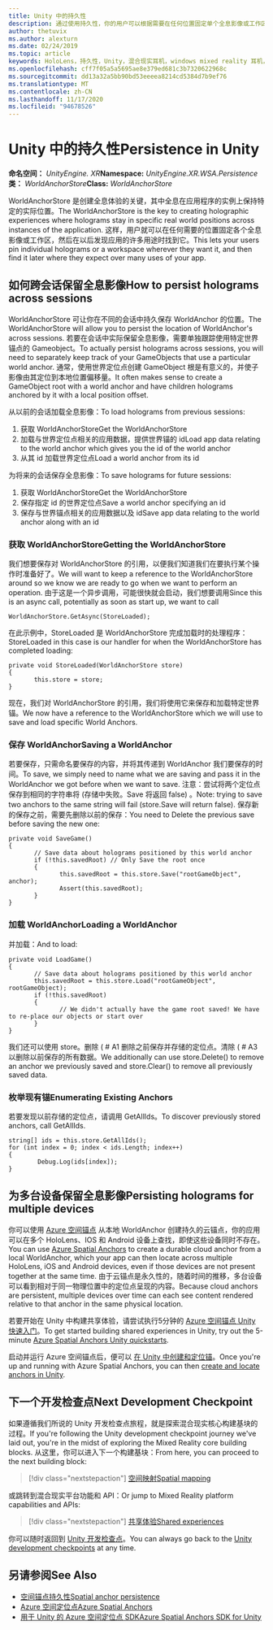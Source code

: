 ```yaml
---
title: Unity 中的持久性
description: 通过使用持久性，你的用户可以根据需要在任何位置固定单个全息影像或工作区，然后在以后发现应用的许多用途时找到它。
author: thetuvix
ms.author: alexturn
ms.date: 02/24/2019
ms.topic: article
keywords: HoloLens，持久性，Unity，混合现实耳机，windows mixed reality 耳机，虚拟现实耳机
ms.openlocfilehash: cff7f05a5a5695ae8e379ed681c3b7320622968c
ms.sourcegitcommit: dd13a32a5bb90bd53eeeea8214cd5384d7b9ef76
ms.translationtype: MT
ms.contentlocale: zh-CN
ms.lasthandoff: 11/17/2020
ms.locfileid: "94678526"
---
```

# <a name="persistence-in-unity"></a><span data-ttu-id="b45e3-104">Unity 中的持久性</span><span class="sxs-lookup"><span data-stu-id="b45e3-104">Persistence in Unity</span></span>

<span data-ttu-id="b45e3-105">**命名空间：** *UnityEngine. XR*</span><span class="sxs-lookup"><span data-stu-id="b45e3-105">**Namespace:** *UnityEngine.XR.WSA.Persistence*</span></span><br>
<span data-ttu-id="b45e3-106">**类：** *WorldAnchorStore*</span><span class="sxs-lookup"><span data-stu-id="b45e3-106">**Class:** *WorldAnchorStore*</span></span>

<span data-ttu-id="b45e3-107">WorldAnchorStore 是创建全息体验的关键，其中全息在应用程序的实例上保持特定的实际位置。</span><span class="sxs-lookup"><span data-stu-id="b45e3-107">The WorldAnchorStore is the key to creating holographic experiences where holograms stay in specific real world positions across instances of the application.</span></span> <span data-ttu-id="b45e3-108">这样，用户就可以在任何需要的位置固定各个全息影像或工作区，然后在以后发现应用的许多用途时找到它。</span><span class="sxs-lookup"><span data-stu-id="b45e3-108">This lets your users pin individual holograms or a workspace wherever they want it, and then find it later where they expect over many uses of your app.</span></span>

## <a name="how-to-persist-holograms-across-sessions"></a><span data-ttu-id="b45e3-109">如何跨会话保留全息影像</span><span class="sxs-lookup"><span data-stu-id="b45e3-109">How to persist holograms across sessions</span></span>

<span data-ttu-id="b45e3-110">WorldAnchorStore 可让你在不同的会话中持久保存 WorldAnchor 的位置。</span><span class="sxs-lookup"><span data-stu-id="b45e3-110">The WorldAnchorStore will allow you to persist the location of WorldAnchor's across sessions.</span></span> <span data-ttu-id="b45e3-111">若要在会话中实际保留全息影像，需要单独跟踪使用特定世界锚点的 Gameobject。</span><span class="sxs-lookup"><span data-stu-id="b45e3-111">To actually persist holograms across sessions, you will need to separately keep track of your GameObjects that use a particular world anchor.</span></span> <span data-ttu-id="b45e3-112">通常，使用世界定位点创建 GameObject 根是有意义的，并使子影像由其定位到本地位置偏移量。</span><span class="sxs-lookup"><span data-stu-id="b45e3-112">It often makes sense to create a GameObject root with a world anchor and have children holograms anchored by it with a local position offset.</span></span>

<span data-ttu-id="b45e3-113">从以前的会话加载全息影像：</span><span class="sxs-lookup"><span data-stu-id="b45e3-113">To load holograms from previous sessions:</span></span>
1. <span data-ttu-id="b45e3-114">获取 WorldAnchorStore</span><span class="sxs-lookup"><span data-stu-id="b45e3-114">Get the WorldAnchorStore</span></span>
2. <span data-ttu-id="b45e3-115">加载与世界定位点相关的应用数据，提供世界锚的 id</span><span class="sxs-lookup"><span data-stu-id="b45e3-115">Load app data relating to the world anchor which gives you the id of the world anchor</span></span>
3. <span data-ttu-id="b45e3-116">从其 id 加载世界定位点</span><span class="sxs-lookup"><span data-stu-id="b45e3-116">Load a world anchor from its id</span></span>

<span data-ttu-id="b45e3-117">为将来的会话保存全息影像：</span><span class="sxs-lookup"><span data-stu-id="b45e3-117">To save holograms for future sessions:</span></span>
1. <span data-ttu-id="b45e3-118">获取 WorldAnchorStore</span><span class="sxs-lookup"><span data-stu-id="b45e3-118">Get the WorldAnchorStore</span></span>
2. <span data-ttu-id="b45e3-119">保存指定 id 的世界定位点</span><span class="sxs-lookup"><span data-stu-id="b45e3-119">Save a world anchor specifying an id</span></span>
3. <span data-ttu-id="b45e3-120">保存与世界锚点相关的应用数据以及 id</span><span class="sxs-lookup"><span data-stu-id="b45e3-120">Save app data relating to the world anchor along with an id</span></span>

### <a name="getting-the-worldanchorstore"></a><span data-ttu-id="b45e3-121">获取 WorldAnchorStore</span><span class="sxs-lookup"><span data-stu-id="b45e3-121">Getting the WorldAnchorStore</span></span>

<span data-ttu-id="b45e3-122">我们想要保存对 WorldAnchorStore 的引用，以便我们知道我们在要执行某个操作时准备好了。</span><span class="sxs-lookup"><span data-stu-id="b45e3-122">We will want to keep a reference to the WorldAnchorStore around so we know we are ready to go when we want to perform an operation.</span></span> <span data-ttu-id="b45e3-123">由于这是一个异步调用，可能很快就会启动，我们想要调用</span><span class="sxs-lookup"><span data-stu-id="b45e3-123">Since this is an async call, potentially as soon as start up, we want to call</span></span>

```
WorldAnchorStore.GetAsync(StoreLoaded);
```

<span data-ttu-id="b45e3-124">在此示例中，StoreLoaded 是 WorldAnchorStore 完成加载时的处理程序：</span><span class="sxs-lookup"><span data-stu-id="b45e3-124">StoreLoaded in this case is our handler for when the WorldAnchorStore has completed loading:</span></span>

```
private void StoreLoaded(WorldAnchorStore store)
{
       this.store = store;
}
```

<span data-ttu-id="b45e3-125">现在，我们对 WorldAnchorStore 的引用，我们将使用它来保存和加载特定世界锚。</span><span class="sxs-lookup"><span data-stu-id="b45e3-125">We now have a reference to the WorldAnchorStore which we will use to save and load specific World Anchors.</span></span>

### <a name="saving-a-worldanchor"></a><span data-ttu-id="b45e3-126">保存 WorldAnchor</span><span class="sxs-lookup"><span data-stu-id="b45e3-126">Saving a WorldAnchor</span></span>

<span data-ttu-id="b45e3-127">若要保存，只需命名要保存的内容，并将其传递到 WorldAnchor 我们要保存的时间。</span><span class="sxs-lookup"><span data-stu-id="b45e3-127">To save, we simply need to name what we are saving and pass it in the WorldAnchor we got before when we want to save.</span></span> <span data-ttu-id="b45e3-128">注意：尝试将两个定位点保存到相同的字符串将 (存储中失败。Save 将返回 false) 。</span><span class="sxs-lookup"><span data-stu-id="b45e3-128">Note: trying to save two anchors to the same string will fail (store.Save will return false).</span></span> <span data-ttu-id="b45e3-129">保存新的保存之前，需要先删除以前的保存：</span><span class="sxs-lookup"><span data-stu-id="b45e3-129">You need to Delete the previous save before saving the new one:</span></span>

```
private void SaveGame()
{
       // Save data about holograms positioned by this world anchor
       if (!this.savedRoot) // Only Save the root once
       {
              this.savedRoot = this.store.Save("rootGameObject", anchor);
              Assert(this.savedRoot);
       }
}
```

### <a name="loading-a-worldanchor"></a><span data-ttu-id="b45e3-130">加载 WorldAnchor</span><span class="sxs-lookup"><span data-stu-id="b45e3-130">Loading a WorldAnchor</span></span>

<span data-ttu-id="b45e3-131">并加载：</span><span class="sxs-lookup"><span data-stu-id="b45e3-131">And to load:</span></span>

```
private void LoadGame()
{
       // Save data about holograms positioned by this world anchor
       this.savedRoot = this.store.Load("rootGameObject", rootGameObject);
       if (!this.savedRoot)
       {
              // We didn't actually have the game root saved! We have to re-place our objects or start over
       }
}
```

<span data-ttu-id="b45e3-132">我们还可以使用 store。删除 ( # A1 删除之前保存并存储的定位点。清除 ( # A3 以删除以前保存的所有数据。</span><span class="sxs-lookup"><span data-stu-id="b45e3-132">We additionally can use store.Delete() to remove an anchor we previously saved and store.Clear() to remove all previously saved data.</span></span>

### <a name="enumerating-existing-anchors"></a><span data-ttu-id="b45e3-133">枚举现有锚</span><span class="sxs-lookup"><span data-stu-id="b45e3-133">Enumerating Existing Anchors</span></span>

<span data-ttu-id="b45e3-134">若要发现以前存储的定位点，请调用 GetAllIds。</span><span class="sxs-lookup"><span data-stu-id="b45e3-134">To discover previously stored anchors, call GetAllIds.</span></span>

```
string[] ids = this.store.GetAllIds();
for (int index = 0; index < ids.Length; index++)
{
        Debug.Log(ids[index]);
}
```

## <a name="persisting-holograms-for-multiple-devices"></a><span data-ttu-id="b45e3-135">为多台设备保留全息影像</span><span class="sxs-lookup"><span data-stu-id="b45e3-135">Persisting holograms for multiple devices</span></span>

<span data-ttu-id="b45e3-136">你可以使用 <a href="https://docs.microsoft.com/azure/spatial-anchors/overview" target="_blank">Azure 空间锚点</a> 从本地 WorldAnchor 创建持久的云锚点，你的应用可以在多个 HoloLens、IOS 和 Android 设备上查找，即使这些设备同时不存在。</span><span class="sxs-lookup"><span data-stu-id="b45e3-136">You can use <a href="https://docs.microsoft.com/azure/spatial-anchors/overview" target="_blank">Azure Spatial Anchors</a> to create a durable cloud anchor from a local WorldAnchor, which your app can then locate across multiple HoloLens, iOS and Android devices, even if those devices are not present together at the same time.</span></span>  <span data-ttu-id="b45e3-137">由于云锚点是永久性的，随着时间的推移，多台设备可以看到相对于同一物理位置中的定位点呈现的内容。</span><span class="sxs-lookup"><span data-stu-id="b45e3-137">Because cloud anchors are persistent, multiple devices over time can each see content rendered relative to that anchor in the same physical location.</span></span>

<span data-ttu-id="b45e3-138">若要开始在 Unity 中构建共享体验，请尝试执行5分钟的 <a href="https://docs.microsoft.com/azure/spatial-anchors/unity-overview" target="_blank">Azure 空间锚点 Unity 快速入门</a>。</span><span class="sxs-lookup"><span data-stu-id="b45e3-138">To get started building shared experiences in Unity, try out the 5-minute <a href="https://docs.microsoft.com/azure/spatial-anchors/unity-overview" target="_blank">Azure Spatial Anchors Unity quickstarts</a>.</span></span>

<span data-ttu-id="b45e3-139">启动并运行 Azure 空间锚点后，便可以 <a href="https://docs.microsoft.com/azure/spatial-anchors/concepts/create-locate-anchors-unity" target="_blank">在 Unity 中创建和定位锚</a>。</span><span class="sxs-lookup"><span data-stu-id="b45e3-139">Once you're up and running with Azure Spatial Anchors, you can then <a href="https://docs.microsoft.com/azure/spatial-anchors/concepts/create-locate-anchors-unity" target="_blank">create and locate anchors in Unity</a>.</span></span>

## <a name="next-development-checkpoint"></a><span data-ttu-id="b45e3-140">下一个开发检查点</span><span class="sxs-lookup"><span data-stu-id="b45e3-140">Next Development Checkpoint</span></span>

<span data-ttu-id="b45e3-141">如果遵循我们所说的 Unity 开发检查点旅程，就是探索混合现实核心构建基块的过程。</span><span class="sxs-lookup"><span data-stu-id="b45e3-141">If you're following the Unity development checkpoint journey we've laid out, you're in the midst of exploring the Mixed Reality core building blocks.</span></span> <span data-ttu-id="b45e3-142">从这里，你可以进入下一个构建基块：</span><span class="sxs-lookup"><span data-stu-id="b45e3-142">From here, you can proceed to the next building block:</span></span>

> [!div class="nextstepaction"]
> [<span data-ttu-id="b45e3-143">空间映射</span><span class="sxs-lookup"><span data-stu-id="b45e3-143">Spatial mapping</span></span>](spatial-mapping-in-unity.md)

<span data-ttu-id="b45e3-144">或跳转到混合现实平台功能和 API：</span><span class="sxs-lookup"><span data-stu-id="b45e3-144">Or jump to Mixed Reality platform capabilities and APIs:</span></span>

> [!div class="nextstepaction"]
> [<span data-ttu-id="b45e3-145">共享体验</span><span class="sxs-lookup"><span data-stu-id="b45e3-145">Shared experiences</span></span>](shared-experiences-in-unity.md)

<span data-ttu-id="b45e3-146">你可以随时返回到 [Unity 开发检查点](unity-development-overview.md#2-core-building-blocks)。</span><span class="sxs-lookup"><span data-stu-id="b45e3-146">You can always go back to the [Unity development checkpoints](unity-development-overview.md#2-core-building-blocks) at any time.</span></span>

## <a name="see-also"></a><span data-ttu-id="b45e3-147">另请参阅</span><span class="sxs-lookup"><span data-stu-id="b45e3-147">See Also</span></span>
* [<span data-ttu-id="b45e3-148">空间锚点持久性</span><span class="sxs-lookup"><span data-stu-id="b45e3-148">Spatial anchor persistence</span></span>](../../design/coordinate-systems.md#spatial-anchor-persistence)
* <span data-ttu-id="b45e3-149"><a href="https://docs.microsoft.com/azure/spatial-anchors" target="_blank">Azure 空间定位点</a></span><span class="sxs-lookup"><span data-stu-id="b45e3-149"><a href="https://docs.microsoft.com/azure/spatial-anchors" target="_blank">Azure Spatial Anchors</a></span></span>
* <span data-ttu-id="b45e3-150"><a href="https://docs.microsoft.com/dotnet/api/Microsoft.Azure.SpatialAnchors" target="_blank">用于 Unity 的 Azure 空间定位点 SDK</a></span><span class="sxs-lookup"><span data-stu-id="b45e3-150"><a href="https://docs.microsoft.com/dotnet/api/Microsoft.Azure.SpatialAnchors" target="_blank">Azure Spatial Anchors SDK for Unity</a></span></span>
